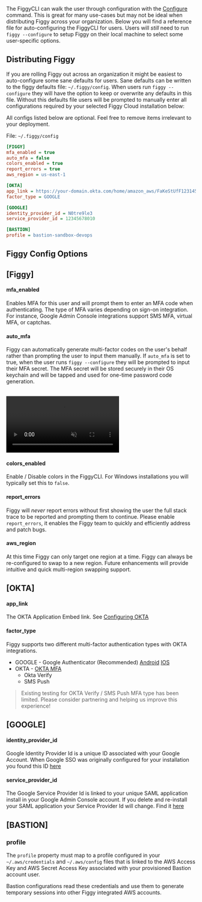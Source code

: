 The FiggyCLI can walk the user through configuration with the [Configure](/commands/other/configure/) command.
This is great for many use-cases but may not be ideal when distributing Figgy across your organization. Below you will 
find a reference file for auto-configuring the FiggyCLI for users. Users will _still_ need to run `figgy --configure` to
setup Figgy on their local machine to select some user-specific options. 

## Distributing Figgy

If you are rolling Figgy out across an organization it might be easiest to auto-configure some sane defaults for users.
Sane defaults can be written to the figgy defaults file: `~/.figgy/config`. When users run `figgy --configure` they will
have the option to keep or overwrite any defaults in this file. Without this defaults file users will be prompted to
manually enter all configurations required by your selected Figgy Cloud installation below:

All configs listed below are optional. Feel free to remove items irrelevant to your deployment.

File: `~/.figgy/config` 
```ini
[FIGGY]
mfa_enabled = true
auto_mfa = false
colors_enabled = true
report_errors = true
aws_region = us-east-1

[OKTA]
app_link = https://your-domain.okta.com/home/amazon_aws/FaKeStUfF123145faf11zf/123
factor_type = GOOGLE

[GOOGLE]
identity_provider_id = N0tre9le3
service_provider_id = 12345678010

[BASTION]
profile = bastion-sandbox-devops
```

## Figgy Config Options

## [Figgy]

#### mfa_enabled

Enables MFA for this user and will prompt them to enter an MFA code when authenticating. The type of 
MFA varies depending on sign-on integration. For instance, Google Admin Console integrations support 
SMS MFA, virtual MFA, or captchas. 

#### auto_mfa

Figgy can automatically generate multi-factor codes on the user's behalf rather than prompting
the user to input them manually. If `auto_mfa` is set to true, when the user runs `figgy --configure`
they will be prompted to input their MFA secret. The MFA secret will be stored securely in their OS keychain and 
will be tapped and used for one-time password code generation.

<br/>
<video autoplay loop muted class="video"><source src="/images/videos/totp-demo.mp4" type="video/mp4"></video>
<br/>

#### colors_enabled

Enable / Disable colors in the FiggyCLI. For Windows installations you will typically set this to `false`.

#### report_errors

Figgy will _never_ report errors without first showing the user the full stack trace to be reported and prompting 
them to continue. Please enable `report_errors`, it enables the Figgy team to quickly and efficiently address and patch bugs. 

#### aws_region

At this time Figgy can only target one region at a time. Figgy can always be re-configured to swap to a new region. 
Future enhancements will provide intuitive and quick multi-region swapping support.

## [OKTA]

#### app_link

The OKTA Application Embed link. See [Configuring OKTA](/manual/figgy-cloud/okta/)

#### factor_type

Figgy supports two different multi-factor authentication types with OKTA integrations. 

* GOOGLE - Google Authenticator (Recommended) [Android](https://play.google.com/store/apps/details?id=com.google.android.apps.authenticator2&hl=en_US) [IOS](https://apps.apple.com/us/app/google-authenticator/id388497605)
* OKTA - [OKTA MFA](https://help.okta.com/en/prod/Content/Topics/Security/MFA.htm)
    * Okta Verify
    * SMS Push
    
> Existing testing for OKTA Verify / SMS Push MFA type has been limited. Please consider partnering and helping us improve this experience!

## [GOOGLE]

#### identity_provider_id

Google Identity Provider Id is a unique ID associated with your Google Account. When Google SSO was originally configured
for your installation you found this ID [here](/manual/figgy-cloud/google/#configure-aws-saml-application)

#### service_provider_id

The Google Service Provider Id is linked to your unique SAML application install in your Google Admin Console account. If
you delete and re-install your SAML application your Service Provider Id will change. Find it [here](/manual/figgy-cloud/google/#configure-aws-saml-application)

## [BASTION]

### profile

The `profile` property must map to a profile configured in your `~/.aws/credentials` and `~/.aws/config` files that 
is linked to the AWS Access Key and AWS Secret Access Key associated with your provisioned Bastion account user.

Bastion configurations read these credentials and use them to generate temporary sessions into other Figgy integrated
AWS accounts.